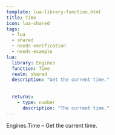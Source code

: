 ```yaml
---
template: lua-library-function.html
title: Time
icon: lua-shared
tags:
  - lua
  - shared
  - needs-verification
  - needs-example
lua:
  library: Engines
  function: Time
  realm: shared
  description: "Get the current time."
  
  
  returns:
    - type: number
      description: "The current time."
---
```


<div class="lua__search__keywords">
Engines.Time &#x2013; Get the current time.
</div>
